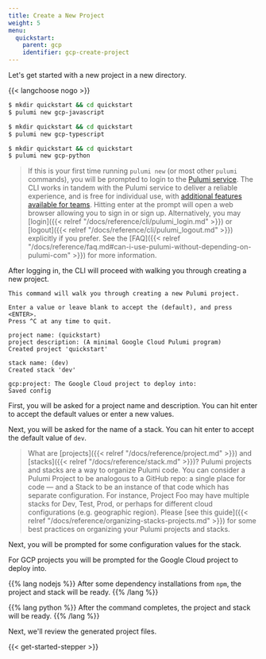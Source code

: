 ```yaml
---
title: Create a New Project
weight: 5
menu:
  quickstart:
    parent: gcp
    identifier: gcp-create-project
---
```


Let's get started with a new project in a new directory.

{{< langchoose nogo >}}

<div class="language-prologue-javascript"></div>

```bash
$ mkdir quickstart && cd quickstart
$ pulumi new gcp-javascript
```

<div class="language-prologue-typescript"></div>

```bash
$ mkdir quickstart && cd quickstart
$ pulumi new gcp-typescript
```

<div class="language-prologue-python"></div>

```bash
$ mkdir quickstart && cd quickstart
$ pulumi new gcp-python
```

> If this is your first time running `pulumi new` (or most other `pulumi` commands), you will be prompted to login to the [Pulumi service](https://app.pulumi.com). The CLI works in tandem with the Pulumi service to deliver a reliable experience, and is free for individual use, with [additional features available for teams](https://www.pulumi.com/pricing/). Hitting enter at the prompt will open a web browser allowing you to sign in or sign up. Alternatively, you may [login]({{< relref "/docs/reference/cli/pulumi_login.md" >}}) or [logout]({{< relref "/docs/reference/cli/pulumi_logout.md" >}}) explicitly if you prefer. See the [FAQ]({{< relref "/docs/reference/faq.md#can-i-use-pulumi-without-depending-on-pulumi-com" >}}) for more information.

After logging in, the CLI will proceed with walking you through creating a new project.

```
This command will walk you through creating a new Pulumi project.

Enter a value or leave blank to accept the (default), and press <ENTER>.
Press ^C at any time to quit.

project name: (quickstart)
project description: (A minimal Google Cloud Pulumi program)
Created project 'quickstart'

stack name: (dev)
Created stack 'dev'

gcp:project: The Google Cloud project to deploy into:
Saved config
```

First, you will be asked for a project name and description. You can hit enter to accept the default values or enter a new values.

Next, you will be asked for the name of a stack. You can hit enter to accept the default value of `dev`.

> What are [projects]({{< relref "/docs/reference/project.md" >}}) and [stacks]({{< relref "/docs/reference/stack.md" >}})? Pulumi projects and stacks are a way to organize Pulumi code. You can consider a Pulumi Project to be analogous to a GitHub repo: a single place for code — and a Stack to be an instance of that code which has separate configuration. For instance, Project Foo may have multiple stacks for Dev, Test, Prod, or perhaps for different cloud configurations (e.g. geographic region). Please [see this guide]({{< relref "/docs/reference/organizing-stacks-projects.md" >}}) for some best practices on organizing your Pulumi projects and stacks.

Next, you will be prompted for some configuration values for the stack.

For GCP projects you will be prompted for the Google Cloud project to deploy into.

{{% lang nodejs %}}
After some dependency installations from `npm`, the project and stack will be ready.
{{% /lang %}}

{{% lang python %}}
After the command completes, the project and stack will be ready.
{{% /lang %}}

Next, we'll review the generated project files.

{{< get-started-stepper >}}
